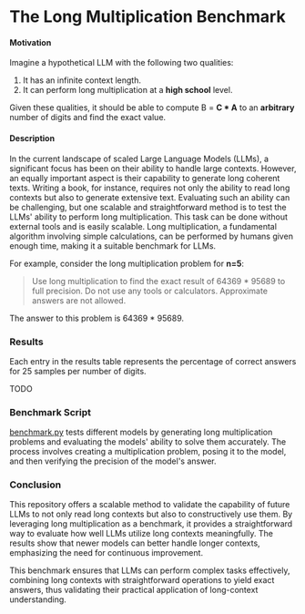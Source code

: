 # The Long Multiplication Benchmark

#### Motivation

Imagine a hypothetical LLM with the following two qualities:

1. It has an infinite context length.
2. It can perform long multiplication at a **high school** level.

Given these qualities, it should be able to compute B = **C * A** to an **arbitrary** number of digits and find the exact value.

#### Description

In the current landscape of scaled Large Language Models (LLMs), a significant focus has been on their ability to handle large contexts. However, an equally important aspect is their capability to generate long coherent texts. Writing a book, for instance, requires not only the ability to read long contexts but also to generate extensive text. Evaluating such an ability can be challenging, but one scalable and straightforward method is to test the LLMs' ability to perform long multiplication. This task can be done without external tools and is easily scalable. Long multiplication, a fundamental algorithm involving simple calculations, can be performed by humans given enough time, making it a suitable benchmark for LLMs.

For example, consider the long multiplication problem for **n=5**:
> Use long multiplication to find the exact result of 64369 * 95689 to full precision. Do not use any tools or calculators. Approximate answers are not allowed.

The answer to this problem is 64369 * 95689.

### Results

Each entry in the results table represents the percentage of correct answers for 25 samples per number of digits.

TODO

### Benchmark Script

[benchmark.py](./benchmark.py) tests different models by generating long multiplication problems and evaluating the models' ability to solve them accurately. The process involves creating a multiplication problem, posing it to the model, and then verifying the precision of the model's answer.

### Conclusion

This repository offers a scalable method to validate the capability of future LLMs to not only read long contexts but also to constructively use them. By leveraging long multiplication as a benchmark, it provides a straightforward way to evaluate how well LLMs utilize long contexts meaningfully. The results show that newer models can better handle longer contexts, emphasizing the need for continuous improvement. 

This benchmark ensures that LLMs can perform complex tasks effectively, combining long contexts with straightforward operations to yield exact answers, thus validating their practical application of long-context understanding.
